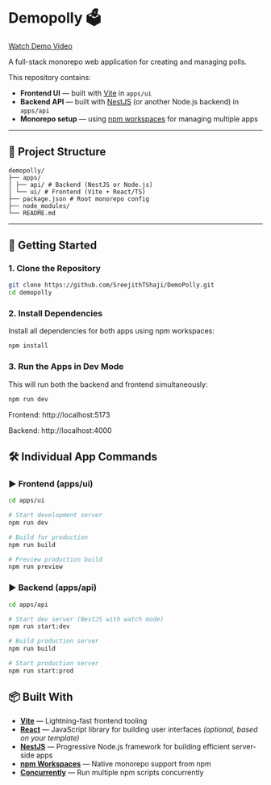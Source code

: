 # Demopolly 🗳️
[Watch Demo Video](https://github.com/SreejithTShaji/DemoPolly/blob/main/Poll%20site%20Demo%20-%20Sreejith.mp4)

A full-stack monorepo web application for creating and managing polls.

This repository contains:

- **Frontend UI** — built with [Vite](https://vitejs.dev/) in `apps/ui`
- **Backend API** — built with [NestJS](https://nestjs.com/) (or another Node.js backend) in `apps/api`
- **Monorepo setup** — using [npm workspaces](https://docs.npmjs.com/cli/v9/using-npm/workspaces) for managing multiple apps

---

## 📁 Project Structure
```
demopolly/
├── apps/
│ ├── api/ # Backend (NestJS or Node.js)
│ └── ui/ # Frontend (Vite + React/TS)
├── package.json # Root monorepo config
├── node_modules/
└── README.md
```

---

## 🚀 Getting Started

### 1. **Clone the Repository**

```bash
git clone https://github.com/SreejithTShaji/DemoPolly.git
cd demopolly

```

### 2. Install Dependencies
Install all dependencies for both apps using npm workspaces:

```bash
npm install
```


### 3. Run the Apps in Dev Mode
This will run both the backend and frontend simultaneously:

```bash
npm run dev
```

Frontend: http://localhost:5173

Backend:  http://localhost:4000 

## 🛠️ Individual App Commands
### ▶️ Frontend (apps/ui)
```bash
cd apps/ui

# Start development server
npm run dev

# Build for production
npm run build

# Preview production build
npm run preview
```

### ▶️ Backend (apps/api)
```bash
cd apps/api

# Start dev server (NestJS with watch mode)
npm run start:dev

# Build production server
npm run build

# Start production server
npm run start:prod
```


## 📦 Built With

- [**Vite**](https://vitejs.dev/) — Lightning-fast frontend tooling
- [**React**](https://react.dev/) — JavaScript library for building user interfaces *(optional, based on your template)*
- [**NestJS**](https://nestjs.com/) — Progressive Node.js framework for building efficient server-side apps
- [**npm Workspaces**](https://docs.npmjs.com/cli/v9/using-npm/workspaces) — Native monorepo support from npm
- [**Concurrently**](https://www.npmjs.com/package/concurrently) — Run multiple npm scripts concurrently
